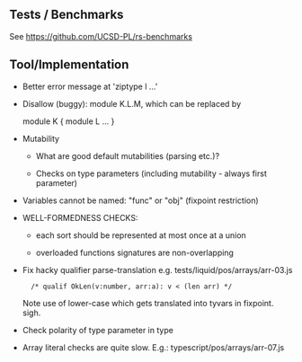 Tests / Benchmarks
------------------

See https://github.com/UCSD-PL/rs-benchmarks

  

Tool/Implementation
-------------------

  - Better error message at 'ziptype l ...' 

  - Disallow (buggy): module K.L.M, which can be replaced by 

      module K { module L ... }


  - Mutability 

      * What are good default mutabilities (parsing etc.)?

      * Checks on type parameters (including mutability - always first parameter)
  

  - Variables cannot be named: "func" or "obj" (fixpoint restriction)


  - WELL-FORMEDNESS CHECKS: 
      
    * each sort should be represented at most once at a union

    * overloaded functions signatures are non-overlapping


  - Fix hacky qualifier parse-translation e.g. tests/liquid/pos/arrays/arr-03.js
        
          /* qualif OkLen(v:number, arr:a): v < (len arr) */

    Note use of lower-case which gets translated into tyvars in fixpoint. sigh.


  - Check polarity of type parameter in type


  - Array literal checks are quite slow.
      E.g.: typescript/pos/arrays/arr-07.js


